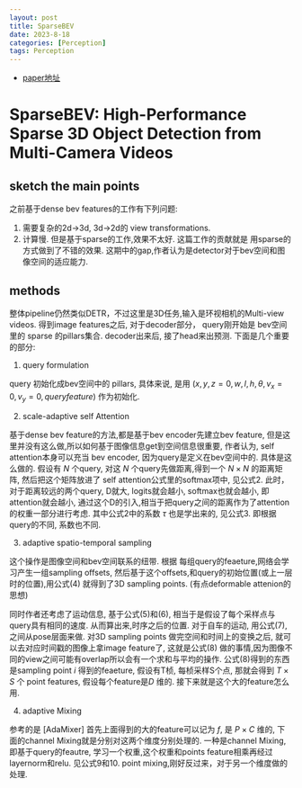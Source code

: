 ```yaml
---
layout: post
title: SparseBEV
date: 2023-8-18
categories: [Perception]
tags: Perception
---
```

<!--more-->


- [paper地址](https://arxiv.org/pdf/2308.09244)

# SparseBEV: High-Performance Sparse 3D Object Detection from Multi-Camera Videos

## sketch the main points

之前基于dense bev features的工作有下列问题:
1. 需要复杂的2d->3d, 3d->2d的 view transformations.
2. 计算慢.
但是基于sparse的工作,效果不太好. 
这篇工作的贡献就是 用sparse的方式做到了不错的效果. 
这期中的gap,作者认为是detector对于bev空间和图像空间的适应能力.

## methods

整体pipeline仍然类似DETR，不过这里是3D任务,输入是环视相机的Multi-view videos. 得到image features之后, 
对于decoder部分， query刚开始是 bev空间里的 sparse 的pillars集合.  decoder出来后, 接了head来出预测. 
下面是几个重要的部分:

1. query formulation

query 初始化成bev空间中的 pillars, 具体来说, 是用 $(x,y,z=0,w,l,h, \theta, v_x=0, v_y=0, query feature)$ 作为初始化.

2. scale-adaptive self Attention

基于dense bev feature的方法,都是基于bev encoder先建立bev feature, 但是这里并没有这么做,所以如何基于图像信息get到空间信息很重要, 
作者认为, self attention本身可以充当 bev encoder, 因为query是定义在bev空间中的.  具体是这么做的. 
假设有 $N$ 个query, 对这 $N$ 个query先做距离,得到一个 $N \times N$ 的距离矩阵, 然后把这个矩阵放进了 self
attention公式里的softmax项中, 见公式2. 
此时，对于距离较远的两个query, D就大, logits就会越小, softmax也就会越小, 即attention就会越小, 
通过这个D的引入,相当于把query之间的距离作为了attention的权重一部分进行考虑.
其中公式2中的系数 $\tau$ 也是学出来的, 见公式3. 即根据query的不同, 系数也不同.

3. adaptive spatio-temporal sampling

这个操作是图像空间和bev空间联系的纽带. 根据 每组query的feaeture,网络会学习产生一组sampling offsets,
然后基于这个offsets,和query的初始位置(或上一层时的位置),用公式(4) 就得到了3D sampling points. (有点deformable attenion的思想)

同时作者还考虑了运动信息, 基于公式(5)和(6), 相当于是假设了每个采样点与query具有相同的速度. 从而算出来,时序之后的位置.
对于自车的运动, 用公式(7), 之间从pose层面来做.
对3D sampling points 做完空间和时间上的变换之后, 就可以去对应时间戳的图像上拿image feature了, 这就是公式(8)
做的事情,因为图像不同的view之间可能有overlap所以会有一个求和与平均的操作. 公式(8)得到的东西是sampling point $i$
得到的feaeture,  假设有T桢, 每桢采样S个点, 那就会得到 $T\times S$ 个 point features, 假设每个feature是$D$ 维的. 
接下来就是这个大的feature怎么用.

4. adaptive Mixing

参考的是 [AdaMixer]
首先上面得到的大的feature可以记为 $f$, 是 $P\times C$ 维的, 下面的channel Mixing就是分别对这两个维度分别处理的.
一种是channel Mixing,即基于query的feautre, 学习一个权重,这个权重和points feature相乘再经过layernorm和relu. 见公式9和10. 
point mixing,刚好反过来，对于另一个维度做的处理.

